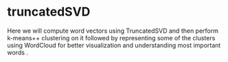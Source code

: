 # truncatedSVD
Here we will compute word vectors using TruncatedSVD and then perform k-means++ clustering on it followed by representing some of the clusters using WordCloud for better visualization and understanding most important words  .
